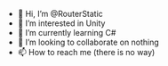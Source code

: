- 👋 Hi, I’m @RouterStatic
- 👀 I’m interested in Unity
- 🌱 I’m currently learning C#
- 💞️ I’m looking to collaborate on nothing
- 📫 How to reach me (there is no way)

<!---
RouterStatic/RouterStatic is a ✨ special ✨ repository because its `README.md` (this file) appears on your GitHub profile.
You can click the Preview link to take a look at your changes.
--->
